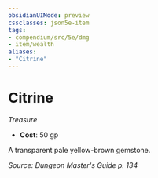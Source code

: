 ```yaml
---
obsidianUIMode: preview
cssclasses: json5e-item
tags:
- compendium/src/5e/dmg
- item/wealth
aliases: 
- "Citrine"
---
```

# Citrine
*Treasure*  

- **Cost**: 50 gp

A transparent pale yellow-brown gemstone.

*Source: Dungeon Master's Guide p. 134*